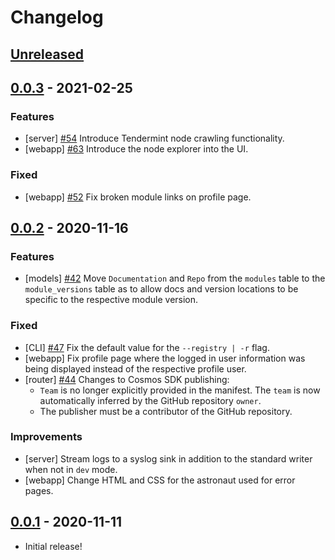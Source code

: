 <!--
Guiding Principles:

Changelogs are for humans, not machines. There should be an entry for every
single version. The same types of changes should be grouped. Versions and
sections should be linkable. The latest version comes first. The release date
of each version is displayed. Mention whether you follow Semantic Versioning.

Ref: https://keepachangelog.com/en/1.0.0/

Usage:

Changelog entries are to be added to the Unreleased section under the
appropriate stanza (see below). Each entry should ideally include a tag and
the Github issue reference in the following format:

* [tag] [#issue-or-pr-number](link) message

Types of changes (Stanzas):

"Features" for new features.
"Improvements" for changes in existing functionality.
"Deprecated" for soon-to-be removed features.
"Fixed" for any bug fixes.
"Security" for any security issues or vulnerabilities.
-->

# Changelog

## [Unreleased]

## [0.0.3] - 2021-02-25

### Features

- [server] [#54](https://github.com/cosmos/atlas/pull/54) Introduce Tendermint node crawling functionality.
- [webapp] [#63](https://github.com/cosmos/atlas/pull/63) Introduce the node explorer into the UI.

### Fixed

- [webapp] [#52](https://github.com/cosmos/atlas/pull/52) Fix broken module links on profile page.

## [0.0.2] - 2020-11-16

### Features

- [models] [#42](https://github.com/cosmos/atlas/issues/42) Move `Documentation`
  and `Repo` from the `modules` table to the `module_versions` table as to allow
  docs and version locations to be specific to the respective module version.

### Fixed

- [CLI] [#47](https://github.com/cosmos/atlas/issues/47) Fix the default value for the `--registry | -r` flag.
- [webapp] Fix profile page where the logged in user information was being displayed
  instead of the respective profile user.
- [router] [#44](https://github.com/cosmos/atlas/pull/44) Changes to Cosmos SDK publishing:
  - `Team` is no longer explicitly provided in the manifest. The `team` is now
  automatically inferred by the GitHub repository `owner`.
  - The publisher must be a contributor of the GitHub repository.

### Improvements

- [server] Stream logs to a syslog sink in addition to the standard writer when
  not in `dev` mode.
- [webapp] Change HTML and CSS for the astronaut used for error pages.

## [0.0.1] - 2020-11-11

- Initial release!

[Unreleased]: https://github.com/cosmos/atlas/compare/v0.0.3...HEAD
[0.0.3]: https://github.com/cosmos/atlas/releases/tag/v0.0.3
[0.0.2]: https://github.com/cosmos/atlas/releases/tag/v0.0.2
[0.0.1]: https://github.com/cosmos/atlas/releases/tag/v0.0.1
